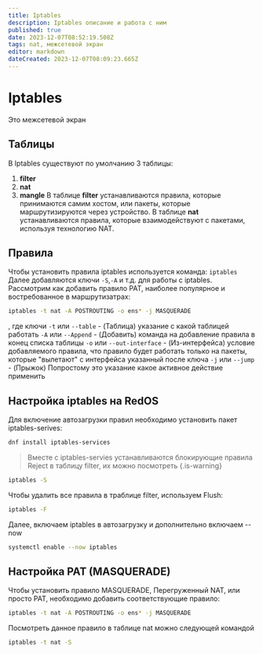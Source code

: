 ```yaml
---
title: Iptables
description: Iptables описание и работа с ним
published: true
date: 2023-12-07T08:52:19.508Z
tags: nat, межсетевой экран
editor: markdown
dateCreated: 2023-12-07T08:09:23.665Z
---
```


# Iptables

Это межсетевой экран
## Таблицы
В Iptables существуют по умолчанию 3 таблицы:
1. **filter**
2. **nat**
3. **mangle**
В таблице **filter** устанавливаются правила, которые принимаются самим хостом, или пакеты, которые маршрутизируются через устройство.
В таблице **nat** устанавливаются правила, которые взаимодействуют с пакетами, используя технологию NAT.
## Правила
Чтобы установить правила iptables используется команда:
`iptables`
Далее добавляются ключи `-S`,`-A` и т.д. для работы с iptables.
Рассмотрим как добавить правило PAT, наиболее популярное и востребованное в маршрутизатрах:
```bash
iptables -t nat -A POSTROUTING -o ens* -j MASQUERADE
```
, где ключи
`-t` или `--table` - (Таблица) указание с какой таблицей работать
`-A` или `--Append` - (Добавить) команда на добавление правила в конец списка таблицы
`-o` или `--out-interface` - (Из-интерфейса) условие добавляемого правила, что правило будет работать только на пакеты, которые "вылетают" с интерфейса указанный после ключа
`-j` или `--jump` - (Прыжок) Попростому это указание какое активное действие применить
## Настройка iptables на RedOS
Для включение автозагрузки правил необходимо установить пакет iptables-serives:
```bash
dnf install iptables-services
```
> Вместе с iptables-servies устанавливаются блокирующие правила Reject в таблицу filter, их можно посмотреть
{.is-warning}

```bash
iptables -S
```
Чтобы удалить все правила в траблице filter, используем Flush:
```bash
iptables -F
```
Далее, включаем iptables в автозагрузку и дополнительно включаем --now
```bash
systemctl enable --now iptables
```
## Настройка PAT (MASQUERADE)
Чтобы установить правило MASQUERADE, Перегруженный NAT, или просто PAT, необходимо добавить соответствующие правило:
```bash
iptables -t nat -A POSTROUTING -o ens* -j MASQUERADE
```
Посмотреть данное правило в таблице nat можно следующей командой
```bash
iptables -t nat -S
```
